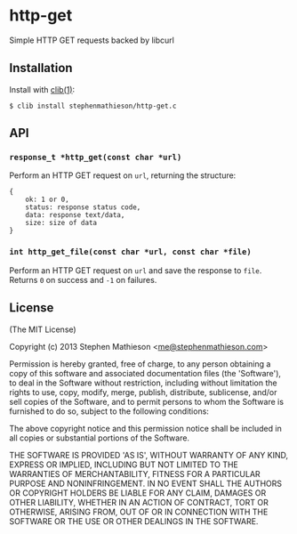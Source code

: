 
# http-get

  Simple HTTP GET requests backed by libcurl 

## Installation

  Install with [clib(1)](https://github.com/clibs/clib):

    $ clib install stephenmathieson/http-get.c

## API

### `response_t *http_get(const char *url)`

  Perform an HTTP GET request on `url`, returning the structure:

    {
        ok: 1 or 0,
        status: response status code,
        data: response text/data,
        size: size of data
    }

### `int http_get_file(const char *url, const char *file)`

  Perform an HTTP GET request on `url` and save the response to `file`.  Returns `0` on success and `-1` on failures.

## License

(The MIT License)

Copyright (c) 2013 Stephen Mathieson &lt;me@stephenmathieson.com&gt;

Permission is hereby granted, free of charge, to any person obtaining
a copy of this software and associated documentation files (the
'Software'), to deal in the Software without restriction, including
without limitation the rights to use, copy, modify, merge, publish,
distribute, sublicense, and/or sell copies of the Software, and to
permit persons to whom the Software is furnished to do so, subject to
the following conditions:

The above copyright notice and this permission notice shall be
included in all copies or substantial portions of the Software.

THE SOFTWARE IS PROVIDED 'AS IS', WITHOUT WARRANTY OF ANY KIND,
EXPRESS OR IMPLIED, INCLUDING BUT NOT LIMITED TO THE WARRANTIES OF
MERCHANTABILITY, FITNESS FOR A PARTICULAR PURPOSE AND NONINFRINGEMENT.
IN NO EVENT SHALL THE AUTHORS OR COPYRIGHT HOLDERS BE LIABLE FOR ANY
CLAIM, DAMAGES OR OTHER LIABILITY, WHETHER IN AN ACTION OF CONTRACT,
TORT OR OTHERWISE, ARISING FROM, OUT OF OR IN CONNECTION WITH THE
SOFTWARE OR THE USE OR OTHER DEALINGS IN THE SOFTWARE.